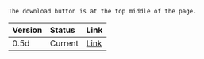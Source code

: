 `The download button is at the top middle of the page.`

| **Version** | **Status** | **Link** |
|:------------|:-----------|:---------|
| 0.5d | Current |[Link](https://drive.google.com/file/d/0B6yNAajcHJI2X3JkbWlGUm1JUDA/edit?usp=sharing) |